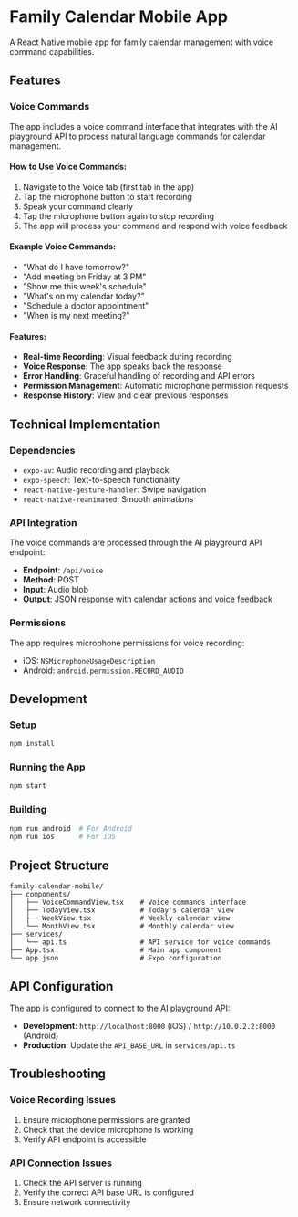 # Family Calendar Mobile App

A React Native mobile app for family calendar management with voice command capabilities.

## Features

### Voice Commands
The app includes a voice command interface that integrates with the AI playground API to process natural language commands for calendar management.

#### How to Use Voice Commands:
1. Navigate to the Voice tab (first tab in the app)
2. Tap the microphone button to start recording
3. Speak your command clearly
4. Tap the microphone button again to stop recording
5. The app will process your command and respond with voice feedback

#### Example Voice Commands:
- "What do I have tomorrow?"
- "Add meeting on Friday at 3 PM"
- "Show me this week's schedule"
- "What's on my calendar today?"
- "Schedule a doctor appointment"
- "When is my next meeting?"

#### Features:
- **Real-time Recording**: Visual feedback during recording
- **Voice Response**: The app speaks back the response
- **Error Handling**: Graceful handling of recording and API errors
- **Permission Management**: Automatic microphone permission requests
- **Response History**: View and clear previous responses

## Technical Implementation

### Dependencies
- `expo-av`: Audio recording and playback
- `expo-speech`: Text-to-speech functionality
- `react-native-gesture-handler`: Swipe navigation
- `react-native-reanimated`: Smooth animations

### API Integration
The voice commands are processed through the AI playground API endpoint:
- **Endpoint**: `/api/voice`
- **Method**: POST
- **Input**: Audio blob
- **Output**: JSON response with calendar actions and voice feedback

### Permissions
The app requires microphone permissions for voice recording:
- iOS: `NSMicrophoneUsageDescription`
- Android: `android.permission.RECORD_AUDIO`

## Development

### Setup
```bash
npm install
```

### Running the App
```bash
npm start
```

### Building
```bash
npm run android  # For Android
npm run ios      # For iOS
```

## Project Structure

```
family-calendar-mobile/
├── components/
│   ├── VoiceCommandView.tsx    # Voice commands interface
│   ├── TodayView.tsx           # Today's calendar view
│   ├── WeekView.tsx            # Weekly calendar view
│   └── MonthView.tsx           # Monthly calendar view
├── services/
│   └── api.ts                  # API service for voice commands
├── App.tsx                     # Main app component
└── app.json                    # Expo configuration
```

## API Configuration

The app is configured to connect to the AI playground API:
- **Development**: `http://localhost:8000` (iOS) / `http://10.0.2.2:8000` (Android)
- **Production**: Update the `API_BASE_URL` in `services/api.ts`

## Troubleshooting

### Voice Recording Issues
1. Ensure microphone permissions are granted
2. Check that the device microphone is working
3. Verify API endpoint is accessible

### API Connection Issues
1. Check the API server is running
2. Verify the correct API base URL is configured
3. Ensure network connectivity 